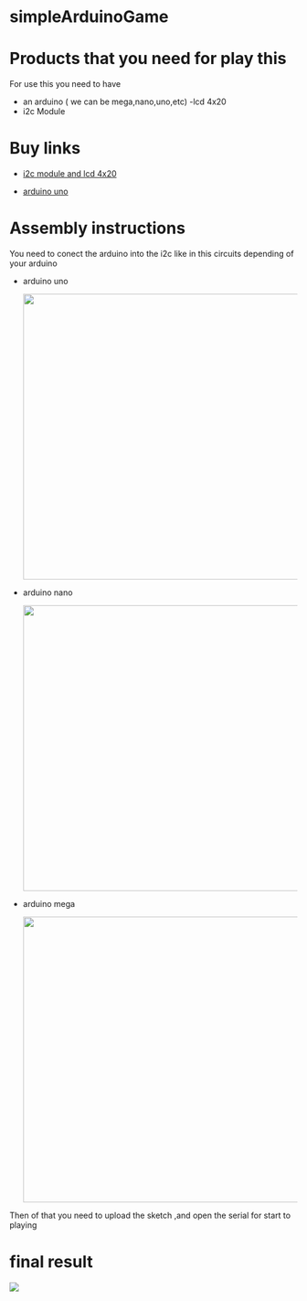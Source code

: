 # simpleArduinoGame

# Products that you need for play this
For use this you need to have 
  
- an arduino ( we can be mega,nano,uno,etc)
-lcd 4x20
- i2c Module 
 
 
# Buy links 

<a href="https://www.amazon.com/-/es/SunFounder-Serial-M%C3%B3dulo-Arduino-Mega2560/dp/B01GPUMP9C/ref=sr_1_2?__mk_es_US=%C3%85M%C3%85%C5%BD%C3%95%C3%91&dchild=1&keywords=lcd+4x20&qid=1607453872&sr=8-2">
  
  - i2c module and lcd 4x20
  </a>
<a href ="https://www.amazon.com/-/es/Elegoo-Placa-ATmega328P-ATMEGA16U2-Arduino/dp/B01EWOE0UU/ref=sr_1_4?__mk_es_US=%C3%85M%C3%85%C5%BD%C3%95%C3%91&dchild=1&keywords=arduino+uno&qid=1607454014&sr=8-4"> 
  
  - arduino uno 
  </a>
  
# Assembly instructions 

You need to conect the arduino into the i2c like in this circuits depending of your arduino
- arduino uno 

  <img width = 500 src="https://www.geekfactory.mx/wp-content/uploads/2017/04/displayI2C_bb_fritzing.jpg">
  
- arduino nano 

  <img width=500 src ="https://eecs.blog/wp-content/uploads/2019/02/arduino-i2c-ssd1306-oled-screen-tutorial-1280x720.png">
  
- arduino mega 

  <img width=500 src="https://parzibyte.me/blog/wp-content/uploads/2018/02/Conexi%C3%B3nArduinoMEGA_bb.png"> 

Then of that you need to upload the sketch ,and open the serial for start to playing

 # final result

  
</p>
<img src="https://github.com/ranon-rat/zombiesArduinoGame/blob/main/arduino.jpeg?raw=true">
